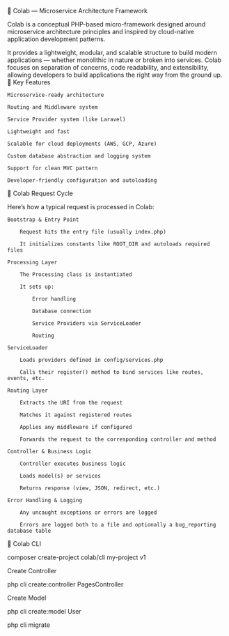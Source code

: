 🧠 Colab — Microservice Architecture Framework

Colab is a conceptual PHP-based micro-framework designed around microservice architecture principles and inspired by cloud-native application development patterns.

It provides a lightweight, modular, and scalable structure to build modern applications — whether monolithic in nature or broken into services. Colab focuses on separation of concerns, code readability, and extensibility, allowing developers to build applications the right way from the ground up.
🚀 Key Features

    Microservice-ready architecture

    Routing and Middleware system

    Service Provider system (like Laravel)

    Lightweight and fast

    Scalable for cloud deployments (AWS, GCP, Azure)

    Custom database abstraction and logging system

    Support for clean MVC pattern

    Developer-friendly configuration and autoloading

🔄 Colab Request Cycle

Here’s how a typical request is processed in Colab:

    Bootstrap & Entry Point

        Request hits the entry file (usually index.php)

        It initializes constants like ROOT_DIR and autoloads required files

    Processing Layer

        The Processing class is instantiated

        It sets up:

            Error handling

            Database connection

            Service Providers via ServiceLoader

            Routing

    ServiceLoader

        Loads providers defined in config/services.php

        Calls their register() method to bind services like routes, events, etc.

    Routing Layer

        Extracts the URI from the request

        Matches it against registered routes

        Applies any middleware if configured

        Forwards the request to the corresponding controller and method

    Controller & Business Logic

        Controller executes business logic

        Loads model(s) or services

        Returns response (view, JSON, redirect, etc.)

    Error Handling & Logging

        Any uncaught exceptions or errors are logged

        Errors are logged both to a file and optionally a bug_reporting database table

🚀 Colab CLI

composer create-project colab/cli my-project v1


Create Controller

php cli create:controller PagesController


Create Model

php cli create:model User


php cli migrate 
